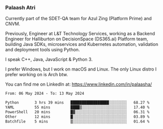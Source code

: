 ### Palaash Atri

Currently part of the SDET-QA team for Azul Zing (Platform Prime) and CNVM. 

Previously, Engineer at L&T Technology Services, working as a Backend Engineer for Halliburton on DecisionSpace (DS365.ai) Platform team, building Java SDKs, microservices and Kubernetes automation, validation and deployment tools using Python.

I speak C++, Java, JavaScript & Python 3.

I prefer Windows, but I work on macOS and Linux. The only Linux distro I prefer working on is Arch btw.

You can find me on LinkedIn at: https://www.linkedin.com/in/palaasha/

<!--START_SECTION:waka-->

```txt
From: 06 May 2024 - To: 13 May 2024

Python       3 hrs 39 mins   █████████████████░░░░░░░░   68.27 %
YAML         55 mins         ████▒░░░░░░░░░░░░░░░░░░░░   17.40 %
PowerShell   20 mins         █▓░░░░░░░░░░░░░░░░░░░░░░░   06.31 %
Other        12 mins         █░░░░░░░░░░░░░░░░░░░░░░░░   03.89 %
Batchfile    5 mins          ▒░░░░░░░░░░░░░░░░░░░░░░░░   01.64 %
```

<!--END_SECTION:waka-->
